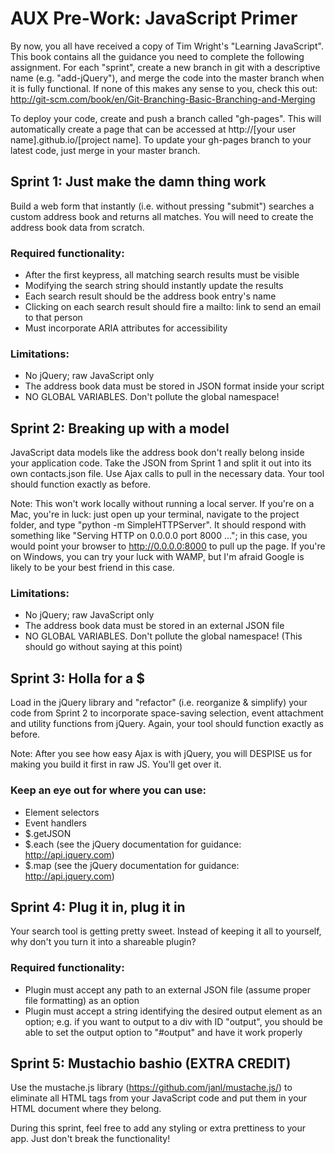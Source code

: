 AUX Pre-Work: JavaScript Primer
=================

By now, you all have received a copy of Tim Wright's "Learning JavaScript". This book contains all the guidance you need to complete the following assignment. For each "sprint", create a new branch in git with a descriptive name (e.g. "add-jQuery"), and merge the code into the master branch when it is fully functional. If none of this makes any sense to you, check this out: http://git-scm.com/book/en/Git-Branching-Basic-Branching-and-Merging

To deploy your code, create and push a branch called "gh-pages". This will automatically create a page that can be accessed at http://[your user name].github.io/[project name]. To update your gh-pages branch to your latest code, just merge in your master branch.

Sprint 1: Just make the damn thing work
-----------------

Build a web form that instantly (i.e. without pressing "submit") searches a custom address book and returns all matches. You will need to create the address book data from scratch.

### Required functionality:
- After the first keypress, all matching search results must be visible
- Modifying the search string should instantly update the results
- Each search result should be the address book entry's name
- Clicking on each search result should fire a mailto: link to send an email to that person
- Must incorporate ARIA attributes for accessibility

### Limitations:
- No jQuery; raw JavaScript only
- The address book data must be stored in JSON format inside your script
- NO GLOBAL VARIABLES. Don't pollute the global namespace!

Sprint 2: Breaking up with a model
-----------------

JavaScript data models like the address book don't really belong inside your application code. Take the JSON from Sprint 1 and split it out into its own contacts.json file. Use Ajax calls to pull in the necessary data. Your tool should function exactly as before.

Note: This won't work locally without running a local server. If you're on a Mac, you're in luck: just open up your terminal, navigate to the project folder, and type "python -m SimpleHTTPServer". It should respond with something like "Serving HTTP on 0.0.0.0 port 8000 ..."; in this case, you would point your browser to http://0.0.0.0:8000 to pull up the page. If you're on Windows, you can try your luck with WAMP, but I'm afraid Google is likely to be your best friend in this case.

### Limitations:
- No jQuery; raw JavaScript only
- The address book data must be stored in an external JSON file
- NO GLOBAL VARIABLES. Don't pollute the global namespace! (This should go without saying at this point)

Sprint 3: Holla for a $
-----------------

Load in the jQuery library and "refactor" (i.e. reorganize & simplify) your code from Sprint 2 to incorporate space-saving selection, event attachment and utility functions from jQuery. Again, your tool should function exactly as before.

Note: After you see how easy Ajax is with jQuery, you will DESPISE us for making you build it first in raw JS. You'll get over it.

### Keep an eye out for where you can use:
- Element selectors
- Event handlers
- $.getJSON
- $.each (see the jQuery documentation for guidance: http://api.jquery.com)
- $.map (see the jQuery documentation for guidance: http://api.jquery.com)

Sprint 4: Plug it in, plug it in
-----------------

Your search tool is getting pretty sweet. Instead of keeping it all to yourself, why don't you turn it into a shareable plugin?

### Required functionality:
- Plugin must accept any path to an external JSON file (assume proper file formatting) as an option
- Plugin must accept a string identifying the desired output element as an option; e.g. if you want to output to a div with ID "output", you should be able to set the output option to "#output" and have it work properly

Sprint 5: Mustachio bashio (EXTRA CREDIT)
-----------------

Use the mustache.js library (https://github.com/janl/mustache.js/) to eliminate all HTML tags from your JavaScript code and put them in your HTML document where they belong.

During this sprint, feel free to add any styling or extra prettiness to your app. Just don't break the functionality!

